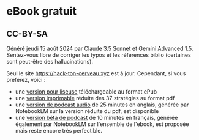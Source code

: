 # eBook gratuit
## CC-BY-SA

Généré jeudi 15 août 2024 par Claude 3.5 Sonnet et Gemini Advanced 1.5.
Sentez-vous libre de corriger les typos et les références biblio (certaines sont peut-être des hallucinations).

Seul le site https://hack-ton-cerveau.xyz est à jour. Cependant, si vous préférez, voici :
- une [version pour liseuse](https://chamblandes.education/hack-ton-cerveau.epub) téléchargeable au format ePub 
- une [version imprimable](https://chamblandes.education/hack-ton-cerveau.pdf) réduite des 37 stratégies au format pdf 
- une [version de podcast audio](https://notebooklm.google.com/notebook/1a9b24ee-50f6-4d47-98c4-04b366b4faef/audio) de 25 minutes en anglais, générée par NotebookLM sur la version réduite du pdf, est disponible
- une [version béta de podcast](https://notebooklm.google.com/notebook/13e1e029-3426-449c-9c56-7d33c7bc26ad/audio) de 10 minutes en français, générée également par NotebookLM sur l'ensemble de l'ebook, est proposée mais reste encore très perfectible.
